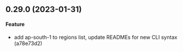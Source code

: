 ## 0.29.0 (2023-01-31)

#### Feature

* add ap-south-1 to regions list, update READMEs for new CLI syntax (a78e73d2)

